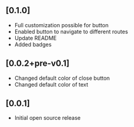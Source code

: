 ## [0.1.0]

* Full customization possible for button
* Enabled button to navigate to different routes
* Update README
* Added badges

## [0.0.2+pre-v0.1]

* Changed default color of close button
* Changed default color of text

## [0.0.1]

* Initial open source release
